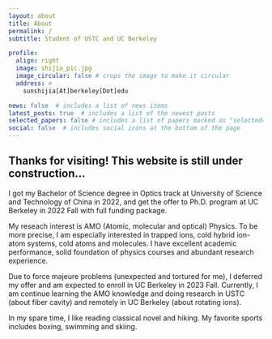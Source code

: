 ```yaml
---
layout: about
title: About
permalink: /
subtitle: Student of USTC and UC Berkeley

profile:
  align: right
  image: shijia_pic.jpg
  image_circular: false # crops the image to make it circular
  address: >
    sunshijia[At]berkeley[Dot]edu

news: false  # includes a list of news items
latest_posts: true  # includes a list of the newest posts
selected_papers: false # includes a list of papers marked as "selected={true}"
social: false  # includes social icons at the bottom of the page
---
```


## Thanks for visiting! This website is still under construction...

I got my Bachelor of Science degree in Optics track at University of Science and Technology of China in 2022, and get the offer to Ph.D. program at UC Berkeley in 2022 Fall with full funding package. 

My reseach interest is AMO (Atomic, molecular and optical) Physics. To be more precise, I am especially interested in trapped ions, cold hybrid ion-atom systems, cold atoms and molecules. I have excellent academic performance, solid foundation of physics courses and abundant research experience. 

Due to force majeure problems (unexpected and tortured for me), I deferred my offer and am expected to enroll in UC Berkeley in 2023 Fall. Currently, I am continue learning the AMO knowledge and doing research in USTC (about fiber cavity) and remotely in UC Berkeley (about rotating ions).

In my spare time, I like reading classical novel and hiking. My favorite sports includes boxing, swimming and skiing. 